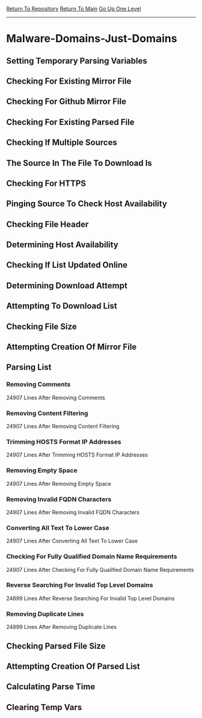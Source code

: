 [Return To Repository](https://github.com/deathbybandaid/piholeparser/)
[Return To Main](https://github.com/deathbybandaid/piholeparser/blob/master/RecentRunLogs/Mainlog.md)
[Go Up One Level](https://github.com/deathbybandaid/piholeparser/blob/master/RecentRunLogs/TopLevelScripts/30-Processing-External-Blacklists.md)
____________________________________
# Malware-Domains-Just-Domains
## Setting Temporary Parsing Variables
## Checking For Existing Mirror File
## Checking For Github Mirror File
## Checking For Existing Parsed File
## Checking If Multiple Sources
## The Source In The File To Download Is
## Checking For HTTPS
## Pinging Source To Check Host Availability
## Checking File Header
## Determining Host Availability
## Checking If List Updated Online
## Determining Download Attempt
## Attempting To Download List
## Checking File Size
## Attempting Creation Of Mirror File
## Parsing List
### Removing Comments
24907 Lines After Removing Comments
### Removing Content Filtering
24907 Lines After Removing Content Filtering
### Trimming HOSTS Format IP Addresses
24907 Lines After Trimming HOSTS Format IP Addresses
### Removing Empty Space
24907 Lines After Removing Empty Space
### Removing Invalid FQDN Characters
24907 Lines After Removing Invalid FQDN Characters
### Converting All Text To Lower Case
24907 Lines After Converting All Text To Lower Case
### Checking For Fully Qualified Domain Name Requirements
24907 Lines After Checking For Fully Qualified Domain Name Requirements
### Reverse Searching For Invalid Top Level Domains
24899 Lines After Reverse Searching For Invalid Top Level Domains
### Removing Duplicate Lines
24899 Lines After Removing Duplicate Lines
## Checking Parsed File Size
## Attempting Creation Of Parsed List
## Calculating Parse Time
## Clearing Temp Vars

